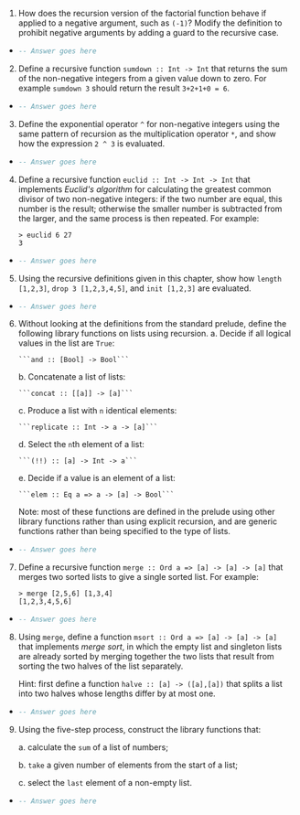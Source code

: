 1. How does the recursion version of the factorial function behave if applied to a negative argument, such as `(-1)`? Modify the definition to prohibit negative arguments by adding a guard to the recursive case.
  * ```haskell
    -- Answer goes here
    ```

2. Define a recursive function `sumdown :: Int -> Int` that returns the sum of the non-negative integers from a given value down to zero. For example `sumdown 3` should return the result `3+2+1+0 = 6`.
  * ```haskell
    -- Answer goes here
    ```

3. Define the exponential operator `^` for non-negative integers using the same pattern of recursion as the multiplication operator `*`, and show how the expression `2 ^ 3` is evaluated.
  * ```haskell
    -- Answer goes here
    ```

4. Define a recursive function `euclid :: Int -> Int -> Int` that implements *Euclid's algorithm* for calculating the greatest common divisor of two non-negative integers: if the two number are equal, this number is the result; otherwise the smaller number is subtracted from the larger, and the same process is then repeated. For example:
    ```
    > euclid 6 27
    3
    ```
  * ```haskell
    -- Answer goes here
    ```

5. Using the recursive definitions given in this chapter, show how `length [1,2,3]`, `drop 3 [1,2,3,4,5]`, and `init [1,2,3]` are evaluated.
  * ```haskell
    -- Answer goes here
    ```

6. Without looking at the definitions from the standard prelude, define the following library functions on lists using recursion.
    a. Decide if all logical values in the list are `True`:

       ```and :: [Bool] -> Bool```

    b. Concatenate a list of lists: 

       ```concat :: [[a]] -> [a]```

    c. Produce a list with `n` identical elements:

       ```replicate :: Int -> a -> [a]```

    d. Select the `n`th element of a list:

       ```(!!) :: [a] -> Int -> a```

    e. Decide if a value is an element of a list:

       ```elem :: Eq a => a -> [a] -> Bool```

   Note: most of these functions are defined in the prelude using other library functions rather than using explicit recursion, and are generic functions rather than being specified to the type of lists.
  * ```haskell
    -- Answer goes here
    ```

7. Define a recursive function `merge :: Ord a => [a] -> [a] -> [a]` that merges two sorted lists to give a single sorted list. For example:

    ```
    > merge [2,5,6] [1,3,4]
    [1,2,3,4,5,6]
    ```
  * ```haskell
    -- Answer goes here
    ```

8. Using `merge`, define a function `msort :: Ord a => [a] -> [a] -> [a]` that implements *merge sort*, in which the empty list and singleton lists are already sorted by merging together the two lists that result from sorting the two halves of the list separately.

   Hint: first define a function `halve :: [a] -> ([a],[a])` that splits a list into two halves whose lengths differ by at most one.
  * ```haskell
    -- Answer goes here
    ```

9. Using the five-step process, construct the library functions that:

    a. calculate the `sum` of a list of numbers;

    b. `take` a given number of elements from the start of a list;

    c. select the `last` element of a non-empty list.

  * ```haskell
    -- Answer goes here
    ```

